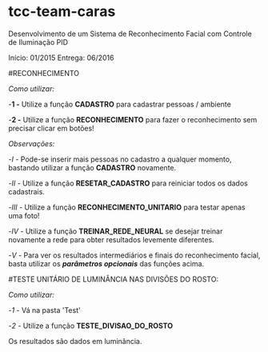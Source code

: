 # tcc-team-caras
Desenvolvimento de um Sistema de Reconhecimento Facial com Controle de Iluminação PID

Início:   01/2015
Entrega:  06/2016


#RECONHECIMENTO

*Como utilizar:*

-**1 -** Utilize a função **CADASTRO** para cadastrar pessoas / ambiente

-**2 -** Utilize a função **RECONHECIMENTO** para fazer o reconhecimento sem precisar clicar em botões!

*Observações:*

-*I -* Pode-se inserir mais pessoas no cadastro a qualquer momento, bastando utilizar a função **CADASTRO** novamente.

-*II -* Utilize a função **RESETAR_CADASTRO** para reiniciar todos os dados cadastrais.

-*III -* Utilize a função **RECONHECIMENTO_UNITARIO** para testar apenas uma foto!

-*IV -* Utilize a função **TREINAR_REDE_NEURAL** se desejar treinar novamente a rede para obter resultados levemente diferentes.

-*V -* Para ver os resultados intermediários e finais do reconhecimento facial, basta utilizar os ***parâmetros opcionais*** das funções acima.

#TESTE UNITÁRIO DE LUMINÂNCIA NAS DIVISÕES DO ROSTO:

*Como utilizar:*

-*1 -* Vá na pasta 'Test'

-*2 -* Utilize a função **TESTE_DIVISAO_DO_ROSTO**

Os resultados são dados em luminância.
